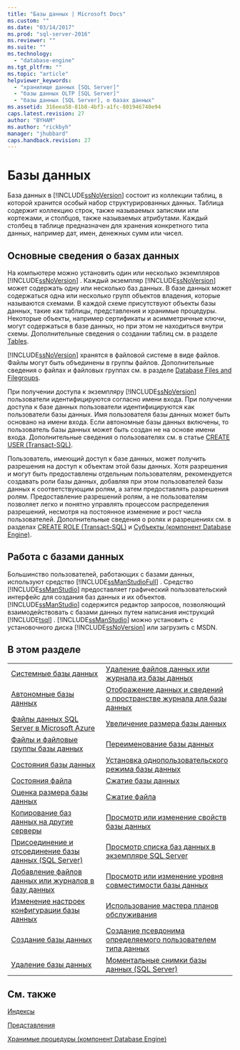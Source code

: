 ```yaml
---
title: "Базы данных | Microsoft Docs"
ms.custom: ""
ms.date: "03/14/2017"
ms.prod: "sql-server-2016"
ms.reviewer: ""
ms.suite: ""
ms.technology: 
  - "database-engine"
ms.tgt_pltfrm: ""
ms.topic: "article"
helpviewer_keywords: 
  - "хранилище данных [SQL Server]"
  - "базы данных OLTP [SQL Server]"
  - "базы данных [SQL Server], о базах данных"
ms.assetid: 316eea58-81b8-4bf3-a1fc-801946740e94
caps.latest.revision: 27
author: "BYHAM"
ms.author: "rickbyh"
manager: "jhubbard"
caps.handback.revision: 27
---
```

# Базы данных
  База данных в [!INCLUDE[ssNoVersion](../../includes/ssnoversion-md.md)] состоит из коллекции таблиц, в которой хранится особый набор структурированных данных. Таблица содержит коллекцию строк, также называемых записями или кортежами, и столбцов, также называемых атрибутами. Каждый столбец в таблице предназначен для хранения конкретного типа данных, например дат, имен, денежных сумм или чисел.  
  
## Основные сведения о базах данных  
 На компьютере можно установить один или несколько экземпляров [!INCLUDE[ssNoVersion](../../includes/ssnoversion-md.md)] . Каждый экземпляр [!INCLUDE[ssNoVersion](../../includes/ssnoversion-md.md)] может содержать одну или несколько баз данных.  В базе данных может содержаться одна или несколько групп объектов владения, которые называются схемами. В каждой схеме присутствуют объекты базы данных, такие как таблицы, представления и хранимые процедуры. Некоторые объекты, например сертификаты и асимметричные ключи, могут содержаться в базе данных, но при этом не находиться внутри схемы. Дополнительные сведения о создании таблиц см. в разделе [Tables](../../relational-databases/tables/tables.md).  
  
 [!INCLUDE[ssNoVersion](../../includes/ssnoversion-md.md)] хранятся в файловой системе в виде файлов. Файлы могут быть объединены в группы файлов. Дополнительные сведения о файлах и файловых группах см. в разделе [Database Files and Filegroups](../../relational-databases/databases/database-files-and-filegroups.md).  
  
 При получении доступа к экземпляру [!INCLUDE[ssNoVersion](../../includes/ssnoversion-md.md)] пользователи идентифицируются согласно имени входа. При получении доступа к базе данных пользователи идентифицируются как пользователи базы данных. Имя пользователя базы данных может быть основано на имени входа. Если автономные базы данных включены, то пользователь базы данных может быть создан не на основе имени входа. Дополнительные сведения о пользователях см. в статье [CREATE USER (Transact-SQL)](../../t-sql/statements/create-user-transact-sql.md).  
  
 Пользователь, имеющий доступ к базе данных, может получить разрешения на доступ к объектам этой базы данных. Хотя разрешения и могут быть предоставлены отдельным пользователям, рекомендуется создавать роли базы данных, добавляя при этом пользователей базы данных к соответствующим ролям, а затем предоставлять разрешения ролям. Предоставление разрешений ролям, а не пользователям позволяет легко и понятно управлять процессом распределения разрешений, несмотря на постоянное изменение и рост числа пользователей. Дополнительные сведения о ролях и разрешениях см. в разделах [CREATE ROLE (Transact-SQL)](../../t-sql/statements/create-role-transact-sql.md) и [Субъекты (компонент Database Engine)](../../relational-databases/security/authentication-access/principals-database-engine.md).  
  
## Работа с базами данных  
 Большинство пользователей, работающих с базами данных, используют средство [!INCLUDE[ssManStudioFull](../../includes/ssmanstudiofull-md.md)] . Средство [!INCLUDE[ssManStudio](../../includes/ssmanstudio-md.md)] предоставляет графический пользовательский интерфейс для создания баз данных и их объектов. [!INCLUDE[ssManStudio](../../includes/ssmanstudio-md.md)] содержится редактор запросов, позволяющий взаимодействовать с базами данных путем написания инструкций [!INCLUDE[tsql](../../includes/tsql-md.md)] . [!INCLUDE[ssManStudio](../../includes/ssmanstudio-md.md)] можно установить с установочного диска [!INCLUDE[ssNoVersion](../../includes/ssnoversion-md.md)] или загрузить с MSDN.  
  
## В этом разделе  
  
|||  
|-|-|  
|[Системные базы данных](../../relational-databases/databases/system-databases.md)|[Удаление файлов данных или журнала из базы данных](../../relational-databases/databases/delete-data-or-log-files-from-a-database.md)|  
|[Автономные базы данных](../../relational-databases/databases/contained-databases.md)|[Отображение данных и сведений о пространстве журнала для базы данных](../../relational-databases/databases/display-data-and-log-space-information-for-a-database.md)|  
|[Файлы данных SQL Server в Microsoft Azure](../../relational-databases/databases/sql-server-data-files-in-microsoft-azure.md)|[Увеличение размера базы данных](../../relational-databases/databases/increase-the-size-of-a-database.md)|  
|[Файлы и файловые группы базы данных](../../relational-databases/databases/database-files-and-filegroups.md)|[Переименование базы данных](../../relational-databases/databases/rename-a-database.md)|  
|[Состояния базы данных](../../relational-databases/databases/database-states.md)|[Установка однопользовательского режима базы данных](../../relational-databases/databases/set-a-database-to-single-user-mode.md)|  
|[Состояния файла](../../relational-databases/databases/file-states.md)|[Сжатие базы данных](../../relational-databases/databases/shrink-a-database.md)|  
|[Оценка размера базы данных](../../relational-databases/databases/estimate-the-size-of-a-database.md)|[Сжатие файла](../../relational-databases/databases/shrink-a-file.md)|  
|[Копирование баз данных на другие серверы](../../relational-databases/databases/copy-databases-to-other-servers.md)|[Просмотр или изменение свойств базы данных](../../relational-databases/databases/view-or-change-the-properties-of-a-database.md)|  
|[Присоединение и отсоединение базы данных (SQL Server)](../../relational-databases/databases/database-detach-and-attach-sql-server.md)|[Просмотр списка баз данных в экземпляре SQL Server](../../relational-databases/databases/view-a-list-of-databases-on-an-instance-of-sql-server.md)|  
|[Добавление файлов данных или журналов в базу данных](../../relational-databases/databases/add-data-or-log-files-to-a-database.md)|[Просмотр или изменение уровня совместимости базы данных](../../relational-databases/databases/view-or-change-the-compatibility-level-of-a-database.md)|  
|[Изменение настроек конфигурации базы данных](../../relational-databases/databases/change-the-configuration-settings-for-a-database.md)|[Использование мастера планов обслуживания](../../relational-databases/maintenance-plans/use-the-maintenance-plan-wizard.md)|  
|[Создание базы данных](../../relational-databases/databases/create-a-database.md)|[Создание псевдонима определяемого пользователем типа данных](../../relational-databases/databases/create-a-user-defined-data-type-alias.md)|  
|[Удаление базы данных](../../relational-databases/databases/delete-a-database.md)|[Моментальные снимки базы данных (SQL Server)](../../relational-databases/databases/database-snapshots-sql-server.md)|  
  
## См. также  
 [Индексы](../../relational-databases/indexes/indexes.md)  
  
 [Представления](../../relational-databases/views/views.md)  
  
 [Хранимые процедуры (компонент Database Engine)](../../relational-databases/stored-procedures/stored-procedures-database-engine.md)  
  
  